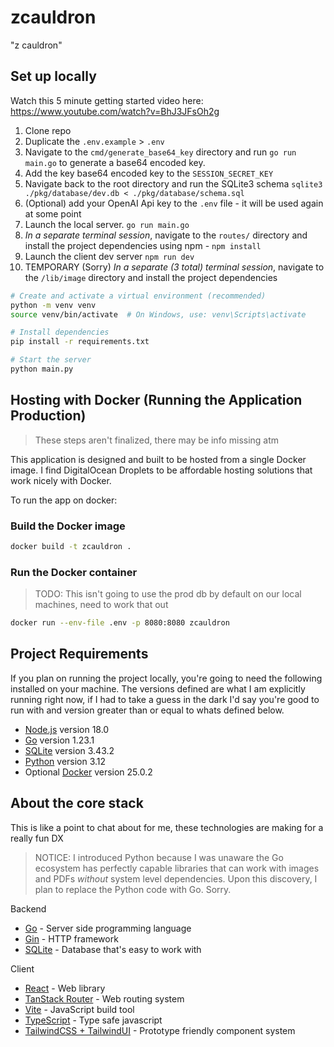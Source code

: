 # zcauldron

"z cauldron"

## Set up locally

Watch this 5 minute getting started video here: https://www.youtube.com/watch?v=BhJ3JFsOh2g

1. Clone repo
2. Duplicate the `.env.example` > `.env`
3. Navigate to the `cmd/generate_base64_key` directory and run `go run main.go` to generate a base64 encoded key.
4. Add the key base64 encoded key to the `SESSION_SECRET_KEY`
5. Navigate back to the root directory and run the SQLite3 schema `sqlite3 ./pkg/database/dev.db < ./pkg/database/schema.sql`
6. (Optional) add your OpenAI Api key to the `.env` file - it will be used again at some point
7. Launch the local server. `go run main.go`
8. _In a separate terminal session_, navigate to the `routes/` directory and install the project dependencies using npm - `npm install`
9. Launch the client dev server `npm run dev`
10. TEMPORARY (Sorry) _In a separate (3 total) terminal session_, navigate to the `/lib/image` directory and install the project dependencies

```sh
# Create and activate a virtual environment (recommended)
python -m venv venv
source venv/bin/activate  # On Windows, use: venv\Scripts\activate

# Install dependencies
pip install -r requirements.txt

# Start the server
python main.py
```

## Hosting with Docker (Running the Application Production)

> These steps aren't finalized, there may be info missing atm

This application is designed and built to be hosted from a single Docker image. I find DigitalOcean Droplets to be affordable hosting solutions that work nicely with Docker.

To run the app on docker:

### Build the Docker image

```sh
docker build -t zcauldron .
```

### Run the Docker container

> TODO: This isn't going to use the prod db by default on our local machines, need to work that out

```sh
docker run --env-file .env -p 8080:8080 zcauldron
```

## Project Requirements

If you plan on running the project locally, you're going to need the following installed on your machine. The versions defined are what I am explicitly running right now, if I had to take a guess in the dark I'd say you're good to run with and version greater than or equal to whats defined below.

- [Node.js](https://nodejs.org/en/download/) version 18.0
- [Go](https://go.dev/) version 1.23.1
- [SQLite](https://www.sqlite.org/download.html) version 3.43.2
- [Python](https://www.python.org/downloads/) version 3.12
- Optional [Docker](https://www.docker.com/) version 25.0.2

## About the core stack

This is like a point to chat about for me, these technologies are making for a really fun DX

> NOTICE: I introduced Python because I was unaware the Go ecosystem has perfectly capable libraries that can work with images and PDFs _without_ system level dependencies. Upon this discovery, I plan to replace the Python code with Go. Sorry.

Backend

- [Go](https://go.dev/) - Server side programming language
- [Gin](https://gin-gonic.com/) - HTTP framework
- [SQLite](https://www.sqlite.org/) - Database that's easy to work with

Client

- [React](https://react.dev/) - Web library
- [TanStack Router](https://tanstack.com/router) - Web routing system
- [Vite](https://vite.dev/) - JavaScript build tool
- [TypeScript](https://www.typescriptlang.org/) - Type safe javascript
- [TailwindCSS + TailwindUI](https://tailwindui.com) - Prototype friendly component system
